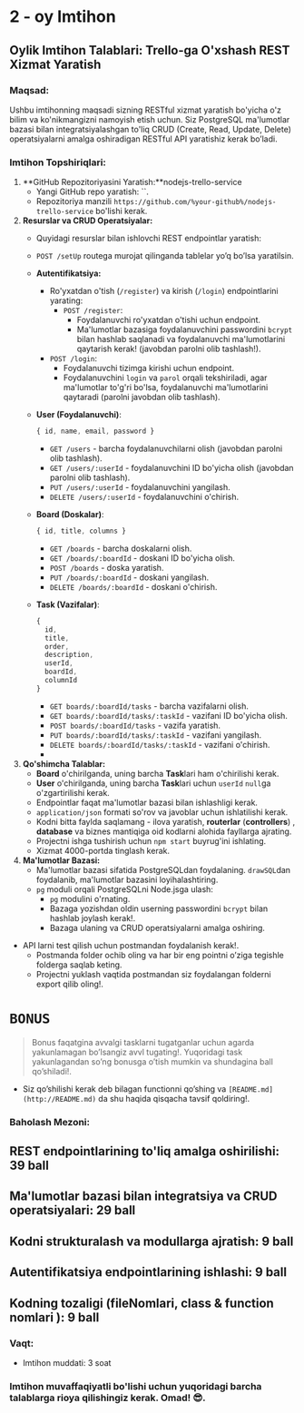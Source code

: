 # 2 - oy Imtihon

## Oylik Imtihon Talablari: Trello-ga O'xshash REST Xizmat Yaratish

### Maqsad:

Ushbu imtihonning maqsadi sizning RESTful xizmat yaratish bo'yicha o'z bilim va ko'nikmangizni namoyish etish uchun. Siz PostgreSQL ma'lumotlar bazasi bilan integratsiyalashgan to'liq CRUD (Create, Read, Update, Delete) operatsiyalarni amalga oshiradigan RESTful API yaratishiz kerak bo’ladi.

### Imtihon Topshiriqlari:

1. **GitHub Repozitoriyasini Yaratish:**nodejs-trello-service
    - Yangi GitHub repo yaratish: ``.
    - Repozitoriya manzili `https://github.com/%your-github%/nodejs-trello-service` bo'lishi kerak.
2. **Resurslar va CRUD Operatsiyalar:**
    - Quyidagi resurslar bilan ishlovchi REST endpointlar yaratish:
    - `POST /setUp`  routega murojat qilinganda tablelar yo’q bo’lsa yaratilsin.
    - **Autentifikatsiya:**
        - Ro'yxatdan o'tish (`/register`) va kirish (`/login`) endpointlarini yarating:
            - `POST /register`:
                - Foydalanuvchi ro'yxatdan o'tishi uchun endpoint.
                - Ma'lumotlar bazasiga foydalanuvchini passwordini `bcrypt` bilan hashlab  saqlanadi va foydalanuvchi ma'lumotlarini qaytarish kerak! (javobdan parolni olib tashlash!).
        - `POST /login`:
            - Foydalanuvchi tizimga kirishi uchun endpoint.
            - Foydalanuvchini `login` va `parol` orqali tekshiriladi, agar ma'lumotlar to'g'ri bo'lsa, foydalanuvchi ma'lumotlarini qaytaradi (parolni javobdan olib tashlash).
    - **User (Foydalanuvchi)**:
        
        ```jsx
        { id, name, email, password }
        
        ```
        
        - `GET /users` - barcha foydalanuvchilarni olish (javobdan parolni olib tashlash).
        - `GET /users/:userId` - foydalanuvchini ID bo'yicha olish (javobdan parolni olib tashlash).
        - `PUT /users/:userId` - foydalanuvchini yangilash.
        - `DELETE /users/:userId` - foydalanuvchini o'chirish.
    - **Board (Doskalar)**:
        
        ```jsx
        { id, title, columns }
        ```
        
        - `GET /boards` - barcha doskalarni olish.
        - `GET /boards/:boardId` - doskani ID bo'yicha olish.
        - `POST /boards` - doska yaratish.
        - `PUT /boards/:boardId` - doskani yangilash.
        - `DELETE /boards/:boardId` - doskani o'chirish.
    - **Task (Vazifalar)**:
        
        ```jsx
        {
          id,
          title,
          order,
          description,
          userId, 
          boardId,
          columnId
        }
        ```
        
        - `GET boards/:boardId/tasks` - barcha vazifalarni olish.
        - `GET boards/:boardId/tasks/:taskId` - vazifani ID bo'yicha olish.
        - `POST boards/:boardId/tasks` - vazifa yaratish.
        - `PUT boards/:boardId/tasks/:taskId` - vazifani yangilash.
        - `DELETE boards/:boardId/tasks/:taskId` - vazifani o'chirish.
        - 
3. **Qo'shimcha Talablar:**
    - **Board** o'chirilganda, uning barcha **Task**lari ham o'chirilishi kerak.
    - **User** o'chirilganda, uning barcha **Task**lari uchun `userId` `null`ga o'zgartirilishi kerak.
    - Endpointlar faqat   ma'lumotlar bazasi bilan ishlashligi kerak.
    - `application/json` formati so'rov va javoblar uchun ishlatilishi kerak.
    - Kodni bitta faylda saqlamang - ilova yaratish, **routerlar** (**controllers**) , **database** va  biznes mantiqiga oid kodlarni alohida fayllarga ajrating.
    - Projectni ishga  tushirish uchun `npm start` buyrug'ini ishlating.
    - Xizmat 4000-portda tinglash kerak.
4. **Ma'lumotlar Bazasi:**
    - Ma'lumotlar bazasi sifatida PostgreSQLdan foydalaning. `drawSQL`dan foydalanib, ma'lumotlar bazasini loyihalashtiring.
    - `pg` moduli orqali PostgreSQLni Node.jsga ulash:
        - `pg` modulini o'rnating.
        - Bazaga yozishdan oldin userning passwordini `bcrypt` bilan hashlab joylash kerak!.
        - Bazaga ulaning va CRUD operatsiyalarni amalga oshiring.
- API larni test qilish uchun postmandan foydalanish kerak!.
    - Postmanda folder ochib oling va har bir eng pointni o’ziga tegishle folderga saqlab keting.
    - Projectni yuklash vaqtida postmandan siz foydalangan folderni export qilib oling!.


# `BONUS`

> Bonus faqatgina avvalgi tasklarni tugatganlar uchun agarda yakunlamagan bo’lsangiz avvl tugating!. Yuqoridagi task yakunlagandan so’ng bonusga o’tish mumkin va shundagina ball qo’shiladi!.
> 

- Siz qo’shilishi kerak deb bilagan functionni qo’shing va `[README.md](http://README.md)` da shu haqida qisqacha tavsif qoldiring!.


### Baholash Mezoni:

## REST endpointlarining to'liq amalga oshirilishi: 39 ball

## Ma'lumotlar bazasi bilan integratsiya va CRUD operatsiyalari: 29 ball

## Kodni strukturalash va modullarga ajratish: 9 ball

## Autentifikatsiya endpointlarining ishlashi: 9 ball

## Kodning tozaligi (fileNomlari, class & function nomlari ): 9 ball

### Vaqt:

- Imtihon muddati: 3 soat

### Imtihon muvaffaqiyatli bo'lishi uchun yuqoridagi barcha talablarga rioya qilishingiz kerak. Omad! 😎.